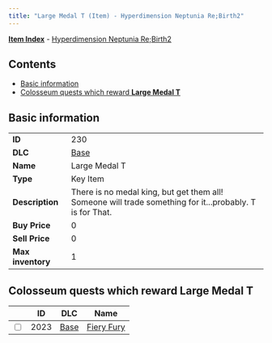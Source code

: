 ```yaml
---
title: "Large Medal T (Item) - Hyperdimension Neptunia Re;Birth2"
---
```


[**Item Index**](/neptunia/rb2/item/index.html) - [Hyperdimension Neptunia Re;Birth2](/neptunia/rb2)

## Contents

- [Basic information](#basic-information)
- [Colosseum quests which reward **Large Medal T**](#colosseum-quests-which-reward-large-medal-t)

## Basic information

|   |   |
| -- | -- |
| **ID** | 230 |
| **DLC** | [Base](/neptunia/rb2/dlc/0-base.html) |
| **Name** | Large Medal T |
| **Type** | Key Item |
| **Description** | There is no medal king, but get them all! Someone will trade something for it...probably. T is for That. |
| **Buy Price** | 0 |
| **Sell Price** | 0 |
| **Max inventory** | 1 |

## Colosseum quests which reward **Large Medal T**

|    | ID | DLC | Name |
| -- | -- | --- | ---- |
| <input type="checkbox" id="rb2-colosseum-0-2023" class="trackbox" /> | 2023 | [Base](/neptunia/rb2/dlc/0-base.html) | [Fiery Fury](/neptunia/rb2/colosseum/0-2023-fiery-fury.html) |